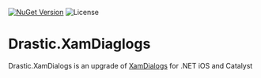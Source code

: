 [![NuGet Version](https://img.shields.io/nuget/v/Drastic.XamDiaglogs.svg)](https://www.nuget.org/packages/Drastic.XamDiaglogs/) ![License](https://img.shields.io/badge/License-MIT-blue.svg)

# Drastic.XamDiaglogs

Drastic.XamDialogs is an upgrade of [XamDialogs](https://github.com/xamarin/XamarinComponents/tree/main/iOS/XamDialogs) for .NET iOS and Catalyst
